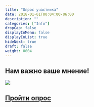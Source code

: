 ```yaml
---
title: "Опрос участника"
date: 2018-01-01T00:04:00-06:00
description: ""
categories: ["Info"]
dropCap: false
displayInMenu: false
displayInList: true
hideNext: true
draft: false
weight: 0004
---
```


## Нам важно ваше мнение!

<div class="card-container">
<a ontouchstart="cardPressed.call(this)" ontouchend="cardReleased.call(this)" ontouchmove="cardReleased.call(this)"  href="https://forms.gle/5NfUoqhcLAuBwTqc7" class="card blog-card" rel="bookmark" >
    <div class="card-img-container">
      <picture>
          <source srcset="http://qrcoder.ru/code/?https%3A%2F%2Fforms.gle%2F5NfUoqhcLAuBwTqc7&10&0" type="image/webp">
        <source srcset="http://qrcoder.ru/code/?https%3A%2F%2Fforms.gle%2F5NfUoqhcLAuBwTqc7&10&0">
        <img src="http://qrcoder.ru/code/?https%3A%2F%2Fforms.gle%2F5NfUoqhcLAuBwTqc7&10&0" class="card-img-full">
      </picture>
    </div>
  <article class="card-body">
    <h2 class="card-title">Пройти опрос</h2>
  </article>
</a>
<div>
